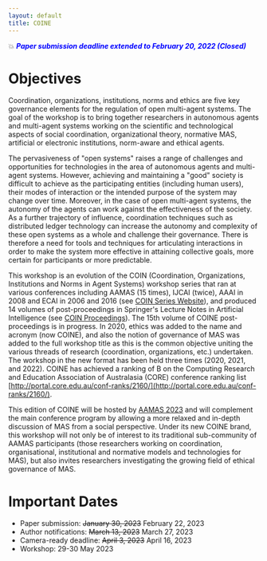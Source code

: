 ```yaml
---
layout: default
title: COINE
---
```


💥 __*<span style="color:blue">Paper submission deadline extended to February 20, 2022 (Closed)</span>*__

# Objectives

Coordination, organizations, institutions, norms and ethics are five key governance elements for the regulation of open multi-agent systems. The goal of the workshop is to bring together researchers in autonomous agents and multi-agent systems working on the scientific and technological aspects of social coordination, organizational theory, normative MAS, artificial or electronic institutions, norm-aware and ethical agents.

The pervasiveness of "open systems" raises a range of challenges and opportunities for technologies in the area of autonomous agents and multi-agent systems. However, achieving and maintaining a "good" society is difficult to achieve as the participating entities (including human users), their modes of interaction or the intended purpose of the system may change over time. Moreover, in the case of open multi-agent systems, the autonomy of the agents can work against the effectiveness of the society. As a further trajectory of influence, coordination techniques such as distributed ledger technology can increase the autonomy and complexity of these open systems as a whole and challenge their governance. There is therefore a need for tools and techniques for articulating interactions in order to make the system more effective in attaining collective goals, more certain for participants or more predictable.

This workshop is an evolution of the COIN (Coordination, Organizations, Institutions and Norms in Agent Systems) workshop series that ran at various conferences including AAMAS (15 times), IJCAI (twice), AAAI in 2008 and ECAI in 2006 and 2016 (see [COIN Series Website](http://www2.pcs.usp.br/~coin)), and produced 14 volumes of post-proceedings in Springer's Lecture Notes in Artificial Intelligence (see [COIN Proceedings](https://www2.pcs.usp.br/~coin/coin_springer.html)). The 15th volume of COINE post-proceedings is in progress.  In 2020, ethics was added to the name and acronym (now COINE), and also the notion of governance of MAS was added to the full workshop title as this is the common objective uniting the various threads of research (coordination, organizations, etc.) undertaken. The workshop in the new format has been held three times (2020, 2021, and 2022). COINE has achieved a ranking of B on the Computing Research and Education Association of Australasia (CORE) conference ranking list [http://portal.core.edu.au/conf-ranks/2160/](http://portal.core.edu.au/conf-ranks/2160/). 

This edition of COINE will be hosted by [AAMAS 2023](https://aamas2023.soton.ac.uk/) and will complement the main conference program by allowing a more relaxed and in-depth discussion of MAS from a social perspective. Under its new COINE brand, this workshop will not only be of interest to its traditional sub-community of AAMAS participants (those researchers working on coordination, organisational, institutional and normative models and technologies for MAS), but also invites researchers investigating the growing field of ethical governance of MAS.


# Important Dates
- Paper submission: ~~January 30, 2023~~ February 22, 2023
- Author notifications: ~~March 13, 2023~~ March 27, 2023
- Camera-ready deadline: ~~April 3, 2023~~ April 16, 2023
- Workshop: 29-30 May 2023
